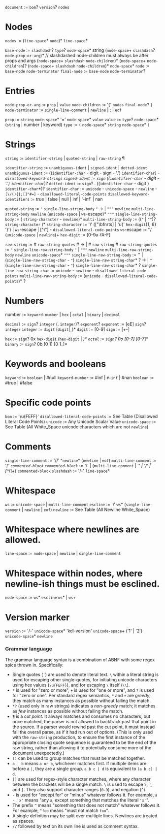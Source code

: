 `document`	:= `bom`? `version`? `nodes`

# Nodes
`nodes`	:= (`line-space`* `node`)* `line-space`*

`base-node`	:= `slashdash`? `type`? `node-space`* string
  (`node-space`+ `slashdash`? `node-prop-or-arg`)* // slashdashed node-children must always be after props and args
  (`node-space`+ `slashdash` `node-children`)*
  (`node-space`+ `node-children`)?
  (`node-space`+ `slashdash` `node-children`)*
   `node-space`* 
`node`      	:= `base-node` `node-terminator`
`final-node`	:= `base-node` `node-terminator`?

# Entries
`node-prop-or-arg`	:= `prop` | `value`
`node-children`   	:= '{' `nodes` `final-node`? `}`
`node-terminator` 	:= `single-line-comment` | `newline` | ; | `eof`

`prop` 	:= `string` `node-space`* '=' `node-space`* `value`
`value`	:= `type`? `node-space`* (`string` | number | keyword)
`type` 	:= `(` `node-space`* `string` `node-space`* `)`

# Strings
`string`	:= `identifier-string` | `quoted-string` | `raw-string` ¶

`identifier-string`             	:= `unambiguous-ident` | `signed-ident` | `dotted-ident`
`unambiguous-ident`             	:=           ((`identifier-char` - digit - sign - '.') `identifier-char`*) - `disallowed-keyword-strings`
`signed-ident`                  	:= `sign`    ((`identifier-char` - digit        - '.') `identifier-char`*)?
`dotted-ident`                  	:= `sign`? . ((`identifier-char` - digit             ) `identifier-char`*)?
`identifier-char`               	:= `unicode` - `unicode-space` - `newline` - `[\/(){};[]"#=]` - `disallowed-literal-code-points`
`disallowed-keyword-identifiers`	:= true | false | null | inf | '-inf' | nan

`quoted-string`          	:= `"`             `single-line-string-body` `"`
  →                      	 | `"""` `newline` `multi-line-string-body` `newline` (`unicode-space` | `ws`-escape)* `"""`
`single-line-string-body`	:= (              `string-character` - `newline`)*
`multi-line-string-body` 	:= ((`"` | `""`)? `string-character`            )*
`string-character`       	:= '\\' (["\\bfnrts] | 'u{' `hex-digit`{1, 6} '}') | `ws`-escape | [^\\"] - `disallowed-literal-code-points`
`ws`-escape              	:= '\\' (`unicode-space` | `newline`)+
`hex-digit`              	:= [0-9a-fA-F]

`raw-string`                 	:= # `raw-string-quotes` #
  →                          	 | # `raw-string`        #
`raw-string-quotes`          	:=      `"`   `single-line-raw-string-body`   `"` | `"""` `newline` `multi-line-raw-string-body` `newline` `unicode-space`* `"""`
`single-line-raw-string-body`	:= '' |     (`single-line-raw-string-char` - `"`) `single-line-raw-string-char`* ?
  →                          	      | `"` (`single-line-raw-string-char` - `"`) `single-line-raw-string-char`* ?
`single-line-raw-string-char`	:=  `unicode` - `newline` - `disallowed-literal-code-points`
`multi-line-raw-string-body` 	:= (`unicode` - `disallowed-literal-code-points`)* ?

# Numbers
number	:= `keyword-number` | `hex` | `octal` | `binary` | `decimal`

`decimal` 	:=      `sign`? `integer` (. `integer`)? `exponent`?
`exponent`	:= [eE] `sign`? `integer`
`integer` 	:= `digit` (`digit`|_)*
`digit`   	:= [0-9]
`sign`    	:= [+-]

`hex`   	:= `sign`? 0x `hex-digit` (`hex-digit` | _)*
`octal` 	:= `sign`? 0o [0-7] [0-7_]*
`binary`	:= `sign`? 0b [0 1] [0 1_]*

# Keywords and booleans
`keyword`       	:= `boolean` | #null
`keyword-number`	:= #inf  | `#-inf` | #nan
`boolean`       	:= #true | #false

# Specific code points
`bom`                           	:= '\u{FEFF}'
`disallowed-literal-code-points`	:= See Table (Disallowed Literal Code Points)
`unicode`                       	:= Any Unicode Scalar Value
`unicode-space`                 	:= See Table (All White_Space unicode characters which are not ``newline``)

# Comments
`single-line-comment`	:= '//' ^`newline`* (`newline` | `eof`)
`multi-line-comment` 	:= '/*' `commented-block`
`commented-block`    	:= '*/' | (`multi-line-comment` | '*' | '/' | [^*/]+) `commented-block`
`slashdash`          	:= '/-' `line-space`*

# Whitespace
`ws`     	:= `unicode-space` | `multi-line-comment`
`escline`	:= '\\' `ws`* (`single-line-comment` | `newline` | `eof`)
`newline`	:= See Table (All Newline White_Space)
# Whitespace where newlines are allowed.
`line-space`	:= `node-space` | `newline` | `single-line-comment`
# Whitespace within nodes, where newline-ish things must be esclined.
`node-space`	:= `ws`* `escline` `ws`* | `ws`+

# Version marker
`version`	:= '/-' `unicode-space`* 'kdl-version' `unicode-space`+ ('1' | '2') `unicode-space`* `newline`

### Grammar language

The grammar language syntax is a combination of ABNF with some regex spice thrown in.
Specifically:

* Single quotes (`'`) are used to denote literal text. `\` within a literal
  string is used for escaping other single-quotes, for initiating unicode
  characters using hex values (`\u{FEFF}`), and for escaping `\` itself
  (`\\`).
* `*` is used for "zero or more", `+` is used for "one or more", and `?` is
  used for "zero or one". Per standard regex semantics, `*` and `+` are *greedy*;
  they match as many instances as possible without failing the match.
* `*?` (used only in raw strings) indicates a *non-greedy* match;
  it matches as *few* instances as possible without failing the match.
* `¶` is a *cut point*. It always matches and consumes no characters,
  but once matched, the parser is not allowed to backtrack past that point in the source.
  If a parser would rewind past the cut point, it must instead fail the overall parse,
  as if it had run out of options.
  (This is only used with the `raw-string` production,
  to ensure the first instance of the appropriate closing quote sequence
  is guaranteed to be the end of the raw string,
  rather than allowing it to potentially consume more of the document unexpectedly.)
* `()` can be used to group matches that must be matched together.
* `a | b` means `a or b`, whichever matches first. If multiple items are before
  a `|`, they are a single group. `a b c | d` is equivalent to `(a b c) | d`.
* `[]` are used for regex-style character matches, where any character between
  the brackets will be a single match. `\` is used to escape `\`, `[`, and
  `]`. They also support character ranges (`0-9`), and negation (`^`)
* `-` is used for "except for" or "minus" whatever follows it. For example,
  `a - 'x'` means "any `a`, except something that matches the literal `'x'`".
* The prefix `^` means "something that does not match" whatever follows it.
  For example, `^foo` means "must not match `foo`".
* A single definition may be split over multiple lines. Newlines are treated as
  spaces.
* `//` followed by text on its own line is used as comment syntax.
